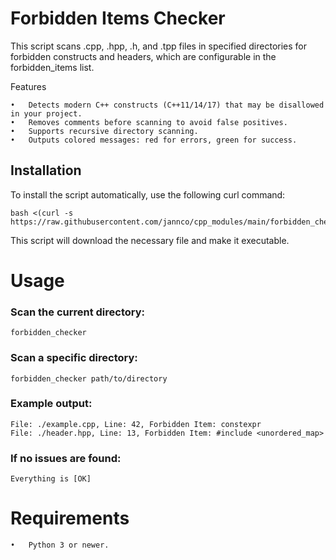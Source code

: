 # Forbidden Items Checker

This script scans .cpp, .hpp, .h, and .tpp files in specified directories for forbidden constructs and headers, which are configurable in the forbidden_items list.

Features

	•	Detects modern C++ constructs (C++11/14/17) that may be disallowed in your project.
	•	Removes comments before scanning to avoid false positives.
	•	Supports recursive directory scanning.
	•	Outputs colored messages: red for errors, green for success.

## Installation

To install the script automatically, use the following curl command:

	bash <(curl -s https://raw.githubusercontent.com/jannco/cpp_modules/main/forbidden_checker/install.sh)

This script will download the necessary file and make it executable.

# Usage

### Scan the current directory:

	forbidden_checker

### Scan a specific directory:

	forbidden_checker path/to/directory

### Example output:

	File: ./example.cpp, Line: 42, Forbidden Item: constexpr
	File: ./header.hpp, Line: 13, Forbidden Item: #include <unordered_map>

### If no issues are found:

	Everything is [OK]

# Requirements

	•	Python 3 or newer.

